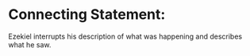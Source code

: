# Connecting Statement:

Ezekiel interrupts his description of what was happening and describes what he saw.